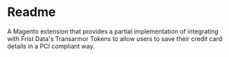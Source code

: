# Readme

A Magento extension that provides a partial implementation of integrating with Frist Data's Transarmor Tokens to allow users to save their credit card details in a PCI compliant way.